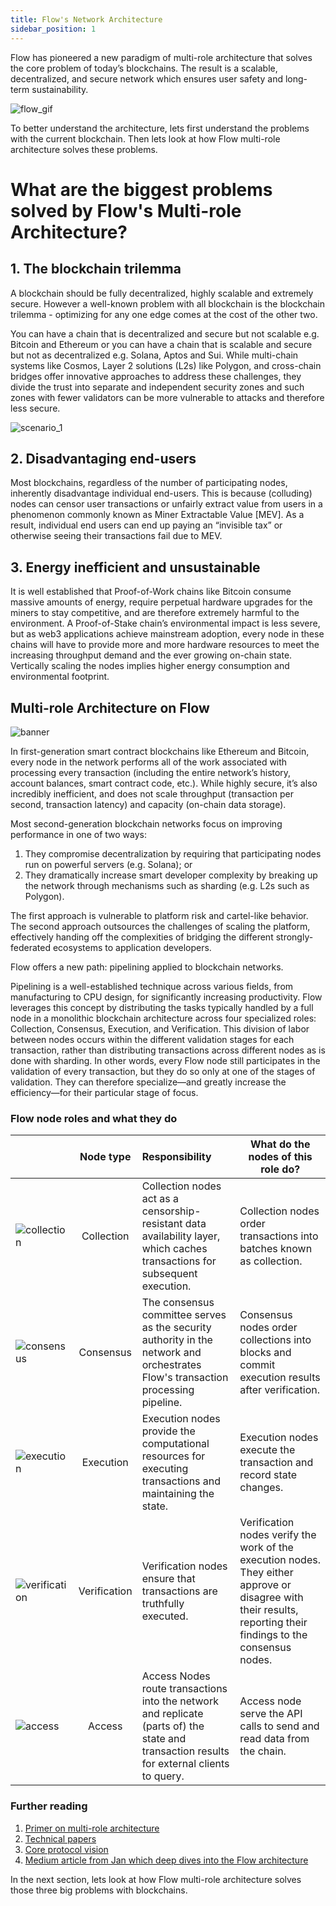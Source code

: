 ```yaml
---
title: Flow's Network Architecture
sidebar_position: 1
---
```


Flow has pioneered a new paradigm of multi-role architecture that solves the core problem of today’s blockchains.
The result is a scalable, decentralized, and secure network which ensures user safety and long-term sustainability.

<div style={{textAlign:'center'}}>

![flow_gif](images/flow_node_types_1.gif)

</div>

To better understand the architecture, lets first understand the problems with the current blockchain. Then lets look at how Flow multi-role architecture solves these problems.

# What are the biggest problems solved by Flow's Multi-role Architecture?

## 1. The blockchain trilemma

A blockchain should be fully decentralized, highly scalable and extremely secure. However a well-known problem with all blockchain is the blockchain trilemma - optimizing for any one edge comes at the cost of the other two.

You can have a chain that is decentralized and secure but not scalable e.g. Bitcoin and Ethereum or you can have a chain that is scalable and secure but not as decentralized e.g. Solana, Aptos and Sui.
While multi-chain systems like Cosmos, Layer 2 solutions (L2s) like Polygon, and cross-chain bridges offer innovative approaches to address these challenges, they divide the trust into separate and independent security zones and such zones with fewer validators can be more vulnerable to attacks and therefore less secure.

![scenario_1](images/trilemma.png)

## 2. Disadvantaging end-users
Most blockchains, regardless of the number of participating nodes, inherently disadvantage individual end-users. This is because (colluding) nodes can censor user transactions or unfairly extract value from users in a phenomenon commonly known as Miner Extractable Value [MEV]. As a result, individual end users can end up paying an “invisible tax” or otherwise seeing their transactions fail due to MEV.

## 3. Energy inefficient and unsustainable
It is well established that Proof-of-Work chains like Bitcoin consume massive amounts of energy, require perpetual hardware upgrades for the miners to stay competitive, and are therefore extremely harmful to the environment. A Proof-of-Stake chain’s environmental impact is less severe, but as web3 applications achieve mainstream adoption, every node in these chains will have to provide more and more hardware resources to meet the increasing throughput demand and the ever growing on-chain state. Vertically scaling the nodes implies higher energy consumption and environmental footprint.

## Multi-role Architecture on Flow

![banner](./images/banner.png)

In first-generation smart contract blockchains like Ethereum and Bitcoin, every node in the network performs all of the work associated with processing every transaction (including the entire network’s history, account balances, smart contract code, etc.). While highly secure, it’s also incredibly inefficient, and does not scale throughput (transaction per second, transaction latency) and capacity (on-chain data storage).

Most second-generation blockchain networks focus on improving performance in one of two ways:

1. They compromise decentralization by requiring that participating nodes run on powerful servers (e.g. Solana); or
2. They dramatically increase smart developer complexity by breaking up the network through mechanisms such as sharding (e.g. L2s such as Polygon).

The first approach is vulnerable to platform risk and cartel-like behavior. The second approach outsources the challenges of scaling the platform, effectively handing off the complexities of bridging the different strongly-federated ecosystems to application developers.

Flow offers a new path: pipelining applied to blockchain networks.

Pipelining is a well-established technique across various fields, from manufacturing to CPU design, for significantly increasing productivity.
Flow leverages this concept by distributing the tasks typically handled by a full node in a monolithic blockchain architecture across four specialized roles: Collection, Consensus, Execution, and Verification.
This division of labor between nodes occurs within the different validation stages for each transaction, rather than distributing transactions across different nodes as is done with sharding.
In other words, every Flow node still participates in the validation of every transaction, but they do so only at one of the stages of validation.
They can therefore specialize—and greatly increase the efficiency—for their particular stage of focus.

### Flow node roles and what they do

|                                          |   Node type    | Responsibility                                                                                                                              | What do the nodes of this role do?                                                                                                                              |
|------------------------------------------|:--------------:|:--------------------------------------------------------------------------------------------------------------------------------------------|-----------------------------------------------------------------------------------------------------------------------------------------------------------------|
| ![collection](images/collection.png)     |   Collection   | Collection nodes act as a censorship-resistant data availability layer, which caches transactions for subsequent execution.                 | Collection nodes order transactions into batches known as collection.                                                                                           |
| ![consensus](images/consensus.png)       |   Consensus    | The consensus committee serves as the security authority in the network and orchestrates Flow's transaction processing pipeline.            | Consensus nodes order collections into blocks and commit execution results after verification.                                                                  |
| ![execution](images/execution.png)       |   Execution    | Execution nodes provide the computational resources for executing transactions and maintaining the state.                                   | Execution nodes execute the transaction and record state changes.                                                                                               |
| ![verification](images/verification.png) |  Verification  | Verification nodes ensure that transactions are truthfully executed.                                                                        | Verification nodes verify the work of the execution nodes. They either approve or disagree with their results, reporting their findings to the consensus nodes. |
| ![access](images/access.png)             |     Access     | Access Nodes route transactions into the network and replicate (parts of) the state and transaction results for external clients to query.  | Access node serve the API calls to send and read data from the chain.                                                                                           |

### Further reading
1. [Primer on multi-role architecture](https://flow.com/primer#primer-multinode)
2. [Technical papers](https://flow.com/technical-paper)
3. [Core protocol vision](https://flow.com/core-protocol-vision)
4. [Medium article from Jan which deep dives into the Flow architecture](https://jan-bernatik.medium.com/introduction-to-flow-blockchain-7532977c8af8)

In the next section, lets look at how Flow multi-role architecture solves those three big problems with blockchains.
